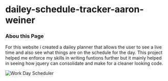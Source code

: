 # dailey-schedule-tracker-aaron-weiner

### Abou this Page
<p>For this website i created a dailey planner that allows the user to see a live time and also see what things are on the schedule for the day. This project helped me enforce my skills in writing funtions further but it mainly helped in seeing how jquery can consolidate and make for a cleaner looking code.</br>


![Work Day Scheduler](https://user-images.githubusercontent.com/76064269/109356669-06658c80-784f-11eb-9cb6-295cb658b358.gif)
